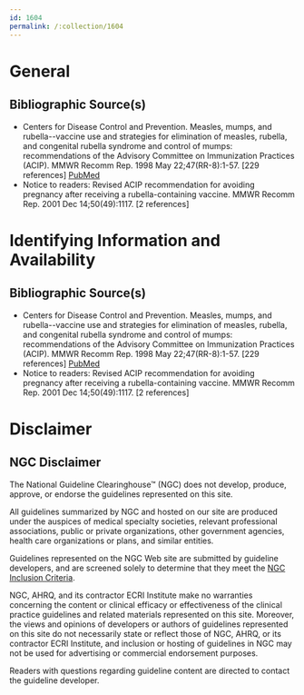 ```yaml
---
id: 1604
permalink: /:collection/1604
---
```


# General

## Bibliographic Source(s)

- Centers for Disease Control and Prevention. Measles, mumps, and rubella--vaccine use and strategies for elimination of measles, rubella, and congenital rubella syndrome and control of mumps: recommendations of the Advisory Committee on Immunization Practices (ACIP). MMWR Recomm Rep. 1998 May 22;47(RR-8):1-57. [229 references] [ PubMed ](http://www.ncbi.nlm.nih.gov/entrez/query.fcgi?cmd=Retrieve&db=pubmed&dopt=Abstract&list_uids=9639369)
- Notice to readers: Revised ACIP recommendation for avoiding pregnancy after receiving a rubella-containing vaccine. MMWR Recomm Rep. 2001 Dec 14;50(49):1117. [2 references]

# Identifying Information and Availability

## Bibliographic Source(s)

- Centers for Disease Control and Prevention. Measles, mumps, and rubella--vaccine use and strategies for elimination of measles, rubella, and congenital rubella syndrome and control of mumps: recommendations of the Advisory Committee on Immunization Practices (ACIP). MMWR Recomm Rep. 1998 May 22;47(RR-8):1-57. [229 references] [ PubMed ](http://www.ncbi.nlm.nih.gov/entrez/query.fcgi?cmd=Retrieve&db=pubmed&dopt=Abstract&list_uids=9639369)
- Notice to readers: Revised ACIP recommendation for avoiding pregnancy after receiving a rubella-containing vaccine. MMWR Recomm Rep. 2001 Dec 14;50(49):1117. [2 references]

# Disclaimer

## NGC Disclaimer

The National Guideline Clearinghouse™ (NGC) does not develop, produce, approve, or endorse the guidelines represented on this site.

All guidelines summarized by NGC and hosted on our site are produced under the auspices of medical specialty societies, relevant professional associations, public or private organizations, other government agencies, health care organizations or plans, and similar entities.

Guidelines represented on the NGC Web site are submitted by guideline developers, and are screened solely to determine that they meet the [NGC Inclusion Criteria](/help-and-about/summaries/inclusion-criteria).

NGC, AHRQ, and its contractor ECRI Institute make no warranties concerning the content or clinical efficacy or effectiveness of the clinical practice guidelines and related materials represented on this site. Moreover, the views and opinions of developers or authors of guidelines represented on this site do not necessarily state or reflect those of NGC, AHRQ, or its contractor ECRI Institute, and inclusion or hosting of guidelines in NGC may not be used for advertising or commercial endorsement purposes.

Readers with questions regarding guideline content are directed to contact the guideline developer.


